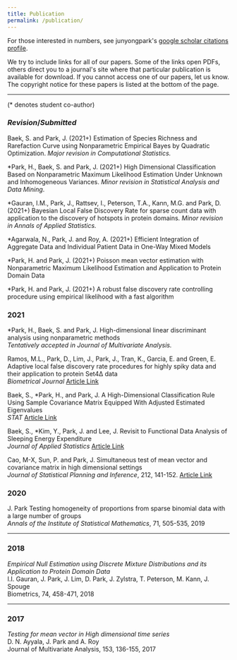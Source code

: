 ```yaml
---
title: Publication
permalink: /publication/
---
```


For those interested in numbers, see junyongpark's [google scholar citations profile](https://scholar.google.com/citations?user=MiFqJGcAAAAJ).

We try to include links for all of our papers. Some of the links open PDFs, others direct you to a journal's site where that particular publication is available for download. If you cannot access one of our papers, let us know. The copyright notice for these papers is listed at the bottom of the page.

<hr>

(* denotes student co-author)

###  _Revision_/_Submitted_ 
Baek, S.  and  Park, J.  (2021+) Estimation of Species Richness and Rarefaction Curve using Nonparametric Empirical Bayes by Quadratic Optimization.  _Major revision in Computational Statistics._ 

*Park, H.,  Baek, S. and Park, J. (2021+) High Dimensional Classification Based on Nonparametric Maximum Likelihood Estimation Under Unknown and Inhomogeneous Variances. 
_Minor revision in Statistical Analysis and Data Mining_. 


*Gauran, I.M., Park, J., Rattsev, I., Peterson, T.A., Kann, M.G. and  Park, D. (2021+) Bayesian Local False Discovery Rate for sparse count data with application to the discovery of hotspots in protein domains. 
_Minor revision in Annals of Applied Statistics._   

*Agarwala, N.,  Park, J. and Roy, A. (2021+) Efficient Integration of Aggregate Data and Individual Patient Data in One-Way Mixed Models

*Park, H. and Park, J. (2021+) Poisson mean vector estimation with Nonparametric Maximum Likelihood Estimation and Application to Protein Domain Data

*Park, H. and Park, J. (2021+)  A robust false discovery rate controlling procedure using  empirical likelihood with a fast algorithm

### 2021 
*Park, H.,  Baek, S. and Park, J.  High-dimensional linear discriminant analysis using nonparametric methods <br>
_Tentatively accepted in Journal of Multivariate Analysis._

Ramos, M.L., Park, D., Lim, J., Park, J., Tran, K.,  Garcia, E. and  Green, E. 
Adaptive local false discovery rate procedures for highly spiky data and their application to protein Set4Δ data <br>
_Biometrical Journal_   [Article Link](https://onlinelibrary.wiley.com/doi/full/10.1002/bimj.202000256)


Baek, S., *Park, H., and Park, J.  A High-Dimensional Classification Rule Using Sample Covariance Matrix Equipped With Adjusted Estimated Eigenvalues <br>
 _STAT_ [Article Link](https://onlinelibrary.wiley.com/doi/full/10.1002/sta4.358)


Baek, S., *Kim, Y.,  Park, J. and Lee, J.  Revisit to Functional Data Analysis of Sleeping Energy Expenditure  <br>
_Journal of Applied Statistics_ [Article Link](https://www.tandfonline.com/doi/full/10.1080/02664763.2020.1838457)



 Cao, M-X, Sun, P. and Park, J.  Simultaneous test of mean vector and covariance matrix in high dimensional settings <br>
 _Journal of Statistical Planning and Inference_,  212,  141-152. [Article Link](https://www.sciencedirect.com/science/article/pii/S0378375820301051)


### 2020

J. Park Testing homogeneity of proportions from sparse binomial data with a large number of groups <br>
_Annals of the Institute of Statistical Mathematics_, 71, 505-535, 2019 


<hr>

### 2018

_Empirical Null Estimation using Discrete Mixture Distributions and its Application to Protein Domain Data_<br>
I.I. Gauran, J. Park, J. Lim, D. Park, J. Zylstra, T. Peterson, M. Kann, J. Spouge<br>
Biometrics, 74, 458-471, 2018

<hr>

### 2017

_Testing for mean vector in High dimensional time series_<br>
D. N. Ayyala, J. Park and A. Roy<br>
Journal of Multivariate Analysis, 153, 136-155, 2017